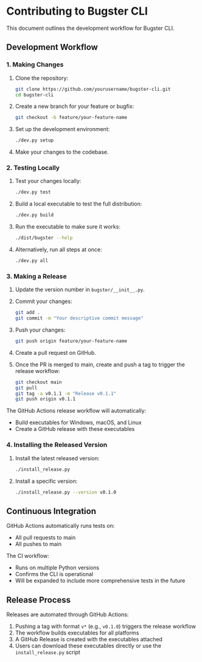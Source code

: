 # Contributing to Bugster CLI

This document outlines the development workflow for Bugster CLI.

## Development Workflow

### 1. Making Changes

1. Clone the repository:
   ```bash
   git clone https://github.com/yourusername/bugster-cli.git
   cd bugster-cli
   ```

2. Create a new branch for your feature or bugfix:
   ```bash
   git checkout -b feature/your-feature-name
   ```

3. Set up the development environment:
   ```bash
   ./dev.py setup
   ```

4. Make your changes to the codebase.

### 2. Testing Locally

1. Test your changes locally:
   ```bash
   ./dev.py test
   ```

2. Build a local executable to test the full distribution:
   ```bash
   ./dev.py build
   ```

3. Run the executable to make sure it works:
   ```bash
   ./dist/bugster --help
   ```

4. Alternatively, run all steps at once:
   ```bash
   ./dev.py all
   ```

### 3. Making a Release

1. Update the version number in `bugster/__init__.py`.

2. Commit your changes:
   ```bash
   git add .
   git commit -m "Your descriptive commit message"
   ```

3. Push your changes:
   ```bash
   git push origin feature/your-feature-name
   ```

4. Create a pull request on GitHub.

5. Once the PR is merged to main, create and push a tag to trigger the release workflow:
   ```bash
   git checkout main
   git pull
   git tag -a v0.1.1 -m "Release v0.1.1"
   git push origin v0.1.1
   ```

The GitHub Actions release workflow will automatically:
- Build executables for Windows, macOS, and Linux
- Create a GitHub release with these executables

### 4. Installing the Released Version

1. Install the latest released version:
   ```bash
   ./install_release.py
   ```

2. Install a specific version:
   ```bash
   ./install_release.py --version v0.1.0
   ```

## Continuous Integration

GitHub Actions automatically runs tests on:
- All pull requests to main
- All pushes to main

The CI workflow:
- Runs on multiple Python versions
- Confirms the CLI is operational 
- Will be expanded to include more comprehensive tests in the future

## Release Process

Releases are automated through GitHub Actions:

1. Pushing a tag with format `v*` (e.g., `v0.1.0`) triggers the release workflow
2. The workflow builds executables for all platforms
3. A GitHub Release is created with the executables attached
4. Users can download these executables directly or use the `install_release.py` script 
